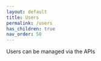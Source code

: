 ```yaml
---
layout: default
title: Users
permalink: /users
has_children: true
nav_order: 50
---
```


Users can be managed via the APIs